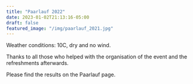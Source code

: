 ```yaml
---
title: "Paarlauf 2022"
date: 2023-01-02T21:13:16-05:00
draft: false
featured_image: "/img/paarlauf_2021.jpg"
---
```


Weather conditions: 10C, dry and no wind.

Thanks to all those who helped with the organisation of the event and the refreshments afterwards.

Please find the results on the Paarlauf page.
